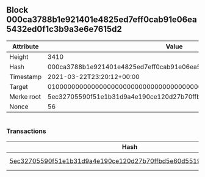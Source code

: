 ## Block 000ca3788b1e921401e4825ed7eff0cab91e06ea5432ed0f1c3b9a3e6e7615d2

Attribute | Value
--- | ---
Height | 3410
Hash | 000ca3788b1e921401e4825ed7eff0cab91e06ea5432ed0f1c3b9a3e6e7615d2
Timestamp | 2021-03-22T23:20:12+00:00
Target | 0100000000000000000000000000000000000000000000000000000000000000
Merke root | 5ec32705590f51e1b31d9a4e190ce120d27b70ffbd5e60d5519e48240d014f87
Nonce | 56

```

```

### Transactions

Hash | Amount
--- | ---
[5ec32705590f51e1b31d9a4e190ce120d27b70ffbd5e60d5519e48240d014f87](5ec32705590f51e1b31d9a4e190ce120d27b70ffbd5e60d5519e48240d014f87.md) | 10.00000000 SKEPTI 
